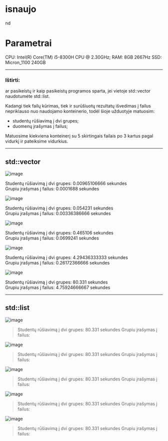 # isnaujo
nd
# Parametrai
CPU: Intel(R) Core(TM) i5-8300H CPU @ 2.30GHz;
RAM: 8GB 2667Hz
SSD: Micron_1100 240GB
****

### Ištirti:
ar pasikeistų ir kaip pasikeistų programos sparta, jei vietoje std::vector<Studentai> naudotumėte std::list<Studentai>.

Kadangi tiek failų kūrimas, tiek ir surūšiuotų rezultatų išvedimas į failus nepriklauso nuo naudojamo konteinerio, todėl šioje užduotyje matuosim:

* studentų rūšiavimą į dvi grupes;
* duomenų įrašymas į failus;

Matuosime kiekviena konteinerį su 5 skirtingais failais po 3 kartus pagal vidurkį ir pateiksime vidurkius.
****

## std::vector

![image](https://github.com/GabijaF/isnaujo/assets/145053488/ae041291-22f2-4c57-aadf-743f88352f88)

Studentų rūšiavimą į dvi grupes: 0.00965106666 sekundes <br>
Grupiu įrašymas į failus: 0.0001688 sekundes

![image](https://github.com/GabijaF/isnaujo/assets/145053488/5f0e53a0-27b0-4cd8-b0e8-5794c7469ba0)

Studentų rūšiavimą į dvi grupes: 0.054231 sekundes <br>
Grupiu įrašymas į failus: 0.00336386666 sekundes

![image](https://github.com/GabijaF/isnaujo/assets/145053488/34585652-e1bb-4ff7-82a8-5b7303aa7f48)

Studentų rūšiavimą į dvi grupes: 0.465106 sekundes <br>
Grupiu įrašymas į failus: 0.0699241 sekundes

![image](https://github.com/GabijaF/isnaujo/assets/145053488/1cf892c4-9062-4726-a8ce-4ad40e2e6ef8)

Studentų rūšiavimą į dvi grupes: 4.29436333333 sekundes <br>
Grupiu įrašymas į failus: 0.26172366666 sekundes

![image](https://github.com/GabijaF/isnaujo/assets/145053488/58a82b59-2c45-4f4d-b383-cdba6638bcb9)


Studentų rūšiavimą į dvi grupes: 80.331 sekundes <br>
Grupiu įrašymas į failus: 4.75924666667 sekundes
****


## std::list

![image](https://github.com/GabijaF/isnaujo/assets/145053488/813bdc28-7693-426a-a244-991b3128ed27)

>Studentų rūšiavimą į dvi grupes: 80.331 sekundes
>Grupiu įrašymas į failus:

![image](https://github.com/GabijaF/isnaujo/assets/145053488/c3da2164-c7ab-4678-b445-a332b6fd8dac)

>Studentų rūšiavimą į dvi grupes: 80.331 sekundes
>Grupiu įrašymas į failus:

![image](https://github.com/GabijaF/isnaujo/assets/145053488/f197c1d4-3e1e-4ccd-9ebe-a56f9eba0c62)

>Studentų rūšiavimą į dvi grupes: 80.331 sekundes
>Grupiu įrašymas į failus:

![image](https://github.com/GabijaF/isnaujo/assets/145053488/df332625-d459-43ed-a05a-f0e233be216f)

>Studentų rūšiavimą į dvi grupes: 80.331 sekundes
>Grupiu įrašymas į failus:

![image](https://github.com/GabijaF/isnaujo/assets/145053488/f3f24168-310f-4e58-a2e2-4043458e36c0)

>Studentų rūšiavimą į dvi grupes: 80.331 sekundes
>Grupiu įrašymas į failus:
